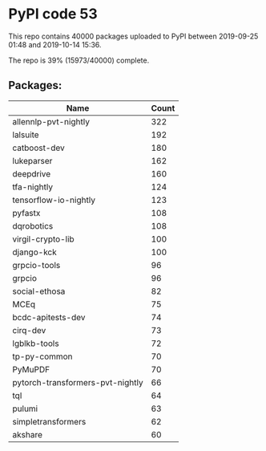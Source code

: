 # PyPI code 53

This repo contains 40000 packages uploaded to PyPI between 
2019-09-25 01:48 and 2019-10-14 15:36.

The repo is 39% (15973/40000) complete.

## Packages:

| Name  | Count |
| ----- | ----- |
| allennlp-pvt-nightly | 322 |
| lalsuite | 192 |
| catboost-dev | 180 |
| lukeparser | 162 |
| deepdrive | 160 |
| tfa-nightly | 124 |
| tensorflow-io-nightly | 123 |
| pyfastx | 108 |
| dqrobotics | 108 |
| virgil-crypto-lib | 100 |
| django-kck | 100 |
| grpcio-tools | 96 |
| grpcio | 96 |
| social-ethosa | 82 |
| MCEq | 75 |
| bcdc-apitests-dev | 74 |
| cirq-dev | 73 |
| lgblkb-tools | 72 |
| tp-py-common | 70 |
| PyMuPDF | 70 |
| pytorch-transformers-pvt-nightly | 66 |
| tql | 64 |
| pulumi | 63 |
| simpletransformers | 62 |
| akshare | 60 |


